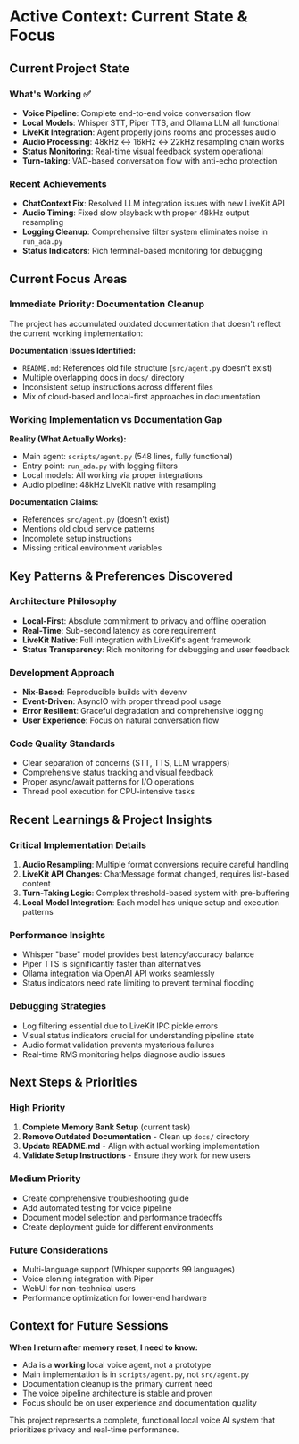 # Active Context: Current State & Focus

## Current Project State

### What's Working ✅
- **Voice Pipeline**: Complete end-to-end voice conversation flow
- **Local Models**: Whisper STT, Piper TTS, and Ollama LLM all functional
- **LiveKit Integration**: Agent properly joins rooms and processes audio
- **Audio Processing**: 48kHz ↔ 16kHz ↔ 22kHz resampling chain works
- **Status Monitoring**: Real-time visual feedback system operational
- **Turn-taking**: VAD-based conversation flow with anti-echo protection

### Recent Achievements
- **ChatContext Fix**: Resolved LLM integration issues with new LiveKit API
- **Audio Timing**: Fixed slow playback with proper 48kHz output resampling
- **Logging Cleanup**: Comprehensive filter system eliminates noise in `run_ada.py`
- **Status Indicators**: Rich terminal-based monitoring for debugging

## Current Focus Areas

### Immediate Priority: Documentation Cleanup
The project has accumulated outdated documentation that doesn't reflect the current working implementation:

**Documentation Issues Identified:**
- `README.md`: References old file structure (`src/agent.py` doesn't exist)
- Multiple overlapping docs in `docs/` directory 
- Inconsistent setup instructions across different files
- Mix of cloud-based and local-first approaches in documentation

### Working Implementation vs Documentation Gap
**Reality (What Actually Works):**
- Main agent: `scripts/agent.py` (548 lines, fully functional)
- Entry point: `run_ada.py` with logging filters
- Local models: All working via proper integrations
- Audio pipeline: 48kHz LiveKit native with resampling

**Documentation Claims:**
- References `src/agent.py` (doesn't exist)
- Mentions old cloud service patterns
- Incomplete setup instructions
- Missing critical environment variables

## Key Patterns & Preferences Discovered

### Architecture Philosophy
- **Local-First**: Absolute commitment to privacy and offline operation
- **Real-Time**: Sub-second latency as core requirement
- **LiveKit Native**: Full integration with LiveKit's agent framework
- **Status Transparency**: Rich monitoring for debugging and user feedback

### Development Approach
- **Nix-Based**: Reproducible builds with devenv
- **Event-Driven**: AsyncIO with proper thread pool usage
- **Error Resilient**: Graceful degradation and comprehensive logging
- **User Experience**: Focus on natural conversation flow

### Code Quality Standards
- Clear separation of concerns (STT, TTS, LLM wrappers)
- Comprehensive status tracking and visual feedback
- Proper async/await patterns for I/O operations
- Thread pool execution for CPU-intensive tasks

## Recent Learnings & Project Insights

### Critical Implementation Details
1. **Audio Resampling**: Multiple format conversions require careful handling
2. **LiveKit API Changes**: ChatMessage format changed, requires list-based content
3. **Turn-Taking Logic**: Complex threshold-based system with pre-buffering
4. **Local Model Integration**: Each model has unique setup and execution patterns

### Performance Insights
- Whisper "base" model provides best latency/accuracy balance
- Piper TTS is significantly faster than alternatives
- Ollama integration via OpenAI API works seamlessly
- Status indicators need rate limiting to prevent terminal flooding

### Debugging Strategies  
- Log filtering essential due to LiveKit IPC pickle errors
- Visual status indicators crucial for understanding pipeline state
- Audio format validation prevents mysterious failures
- Real-time RMS monitoring helps diagnose audio issues

## Next Steps & Priorities

### High Priority
1. **Complete Memory Bank Setup** (current task)
2. **Remove Outdated Documentation** - Clean up `docs/` directory
3. **Update README.md** - Align with actual working implementation
4. **Validate Setup Instructions** - Ensure they work for new users

### Medium Priority  
- Create comprehensive troubleshooting guide
- Add automated testing for voice pipeline
- Document model selection and performance tradeoffs
- Create deployment guide for different environments

### Future Considerations
- Multi-language support (Whisper supports 99 languages)
- Voice cloning integration with Piper
- WebUI for non-technical users
- Performance optimization for lower-end hardware

## Context for Future Sessions

**When I return after memory reset, I need to know:**
- Ada is a **working** local voice agent, not a prototype
- Main implementation is in `scripts/agent.py`, not `src/agent.py`
- Documentation cleanup is the primary current need
- The voice pipeline architecture is stable and proven
- Focus should be on user experience and documentation quality

This project represents a complete, functional local voice AI system that prioritizes privacy and real-time performance.